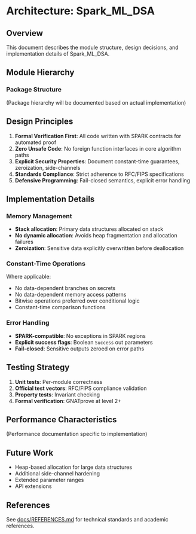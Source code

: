 # Architecture: Spark_ML_DSA

## Overview

This document describes the module structure, design decisions, and implementation details of Spark_ML_DSA.

## Module Hierarchy

### Package Structure

(Package hierarchy will be documented based on actual implementation)

## Design Principles

1. **Formal Verification First**: All code written with SPARK contracts for automated proof
2. **Zero Unsafe Code**: No foreign function interfaces in core algorithm paths
3. **Explicit Security Properties**: Document constant-time guarantees, zeroization, side-channels
4. **Standards Compliance**: Strict adherence to RFC/FIPS specifications
5. **Defensive Programming**: Fail-closed semantics, explicit error handling

## Implementation Details

### Memory Management

- **Stack allocation**: Primary data structures allocated on stack
- **No dynamic allocation**: Avoids heap fragmentation and allocation failures
- **Zeroization**: Sensitive data explicitly overwritten before deallocation

### Constant-Time Operations

Where applicable:
- No data-dependent branches on secrets
- No data-dependent memory access patterns
- Bitwise operations preferred over conditional logic
- Constant-time comparison functions

### Error Handling

- **SPARK-compatible**: No exceptions in SPARK regions
- **Explicit success flags**: Boolean `Success` out parameters
- **Fail-closed**: Sensitive outputs zeroed on error paths

## Testing Strategy

1. **Unit tests**: Per-module correctness
2. **Official test vectors**: RFC/FIPS compliance validation
3. **Property tests**: Invariant checking
4. **Formal verification**: GNATprove at level 2+

## Performance Characteristics

(Performance documentation specific to implementation)

## Future Work

- Heap-based allocation for large data structures
- Additional side-channel hardening
- Extended parameter ranges
- API extensions

## References

See [docs/REFERENCES.md](docs/REFERENCES.md) for technical standards and academic references.
